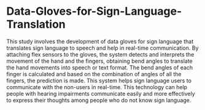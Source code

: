 # Data-Gloves-for-Sign-Language-Translation
This study involves the development of data gloves for sign language that translates sign language to speech and help in real-time communication. By attaching flex sensors to the gloves, the system detects and interprets the movement of the hand and the fingers, obtaining bend angles to translate the hand movements into speech or text format. The bend angles of each finger is calculated and based on the combination of angles of all the fingers, the prediction is made. This system helps sign language users to communicate with the non-users in real-time. This technology can help people with hearing impairments communicate easily and more effectively to express their thoughts among people who do not know sign language. 
